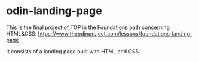 # odin-landing-page
This is the final project of TOP in the Foundations path concerning HTML&CSS: https://www.theodinproject.com/lessons/foundations-landing-page

It consists of a landing page built with HTML and CSS.